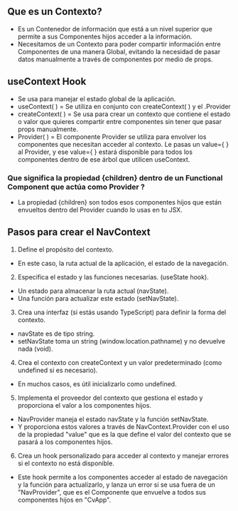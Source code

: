 
## Que es un Contexto?
- Es un Contenedor de información que está a un nivel superior que permite a sus Componentes hijos acceder a la información.
- Necesitamos de un Contexto para poder compartir información entre Componentes de una manera Global, evitando la necesidad de pasar datos manualmente a través de componentes por medio de props.

## useContext Hook
- Se usa para manejar el estado global de la aplicación.
- useContext( ) = Se utiliza en conjunto con createContext( ) y el .Provider
- createContext( ) = Se usa para crear un contexto que contiene el estado o valor que quieres compartir entre componentes sin tener que pasar props manualmente.
- Provider( ) = El componente Provider se utiliza para envolver los componentes que necesitan acceder al contexto. Le pasas un value={ } al Provider, y ese value={ } estará disponible para todos los componentes dentro de ese árbol que utilicen useContext.

### Que significa la propiedad {children} dentro de un Functional Component que actúa como Provider ?
- La propiedad {children} son todos esos componentes hijos que están envueltos dentro del Provider cuando lo usas en tu JSX.

## Pasos para crear el NavContext

1. Define el propósito del contexto.
- En este caso, la ruta actual de la aplicación, el estado de la navegación.
2. Especifica el estado y las funciones necesarias. (useState hook).
- Un estado para almacenar la ruta actual (navState).
- Una función para actualizar este estado (setNavState).
3. Crea una interfaz (si estás usando TypeScript) para definir la forma del contexto.
- navState es de tipo string.
- setNavState toma un string (window.location.pathname) y no devuelve nada (void).
4. Crea el contexto con createContext y un valor predeterminado (como undefined si es necesario).
- En muchos casos, es útil inicializarlo como undefined.
5. Implementa el proveedor del contexto que gestiona el estado y proporciona el valor a los componentes hijos.
- NavProvider maneja el estado navState y la función setNavState.
- Y proporciona estos valores a través de NavContext.Provider con el uso de la propiedad "value" que es la que define el valor del contexto que se pasará a los componentes hijos.
6. Crea un hook personalizado para acceder al contexto y manejar errores si el contexto no está disponible.
- Este hook permite a los componentes acceder al estado de navegación y la función para actualizarlo, y lanza un error si se usa fuera de un "NavProvider", que es el Componente que envuelve a todos sus componentes hijos en "CvApp".
